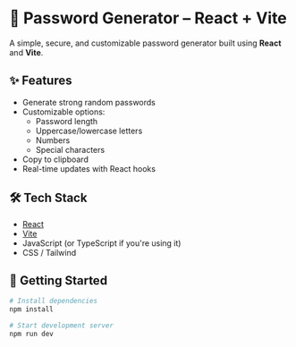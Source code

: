 # 🔐 Password Generator – React + Vite

A simple, secure, and customizable password generator built using **React** and **Vite**.

## ✨ Features

- Generate strong random passwords
- Customizable options:
  - Password length
  - Uppercase/lowercase letters
  - Numbers
  - Special characters
- Copy to clipboard
- Real-time updates with React hooks

## 🛠 Tech Stack

- [React](https://reactjs.org/)
- [Vite](https://vitejs.dev/)
- JavaScript (or TypeScript if you're using it)
- CSS / Tailwind 

## 🚀 Getting Started

```bash
# Install dependencies
npm install

# Start development server
npm run dev
